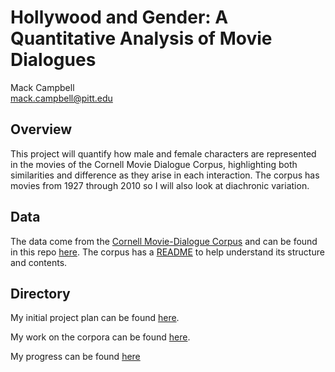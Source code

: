 # Hollywood and Gender: A Quantitative Analysis of Movie Dialogues
Mack Campbell <br>
mack.campbell@pitt.edu

## Overview
This project will quantify how male and female characters are represented in the movies of the Cornell Movie Dialogue Corpus, highlighting both similarities and difference as they arise in each interaction. The corpus has movies from 1927 through 2010 so I will also look at diachronic variation.

## Data
The data come from the [Cornell Movie-Dialogue Corpus](https://convokit.cornell.edu/documentation/movie.html) and can be found in this repo [here](./data). The corpus has a [README](./data/README.txt) to help understand its structure and contents.

## Directory
My initial project plan can be found [here](./project_plan.md).

My work on the corpora can be found [here](./Data_Object_Creation.ipynb).

My progress can be found [here](./progress_report.md)
